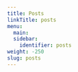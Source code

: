 ```yaml
---
title: Posts
linkTitle: posts
menu:
  main:
  sidebar:
    identifier: posts
weight: -250
slug: posts
---
```

